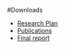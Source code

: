 #Downloads

- [Research Plan](%assets_url%/download/projectreports/snf19-part2.pdf)
- [Publications](%base_url%/scgbib)
- [Final report](%assets_url%/download/projectreports/snf19-final.pdf)
